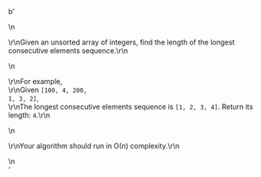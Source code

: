 b'<div class="question-description">\n<p><p>\r\nGiven an unsorted array of integers, find the length of the longest consecutive elements sequence.\r\n</p>\n<p>\r\nFor example,<br/>\r\nGiven <code>[100, 4, 200, 1, 3, 2]</code>,<br/>\r\nThe longest consecutive elements sequence is <code>[1, 2, 3, 4]</code>. Return its length: <code>4</code>.\r\n</p>\n<p>\r\nYour algorithm should run in O(<i>n</i>) complexity.\r\n</p></p>\n</div>'